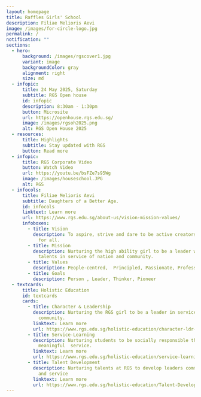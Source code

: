 ```yaml
---
layout: homepage
title: Raffles Girls' School
description: Filiae Melioris Aevi
image: /images/for-circle-logo.jpg
permalink: /
notification: ""
sections:
  - hero:
      background: /images/rgscover1.jpg
      variant: image
      backgroundColor: gray
      alignment: right
      size: md
  - infopic:
      title: 24 May 2025, Saturday
      subtitle: RGS Open house
      id: infopic
      description: 8:30am - 1:30pm
      button: Microsite
      url: https://openhouse.rgs.edu.sg/
      image: /images/rgsoh2025.png
      alt: RGS Open House 2025
  - resources:
      title: Highlights
      subtitle: Stay updated with RGS
      button: Read more
  - infopic:
      title: RGS Corporate Video
      button: Watch Video
      url: https://youtu.be/bsFZe7s95Wg
      image: /images/houseschool.JPG
      alt: RGS
  - infocols:
      title: Filiae Melioris Aevi
      subtitle: Daughters of a Better Age.
      id: infocols
      linktext: Learn more
      url: https://www.rgs.edu.sg/about-us/vision-mission-values/
      infoboxes:
        - title: Vision
          description: To aspire, strive and dare to be active creators of a better age
            for all.
        - title: Mission
          description: Nurturing the high ability girl to be a leader who will realise her
            talents in service of nation and community.
        - title: Values
          description: People-centred,  Principled, Passionate, Professional
        - title: Goals
          description: Person , Leader, Thinker, Pioneer
  - textcards:
      title: Holistic Education
      id: textcards
      cards:
        - title: Character & Leadership
          description: Nurturing the RGS girl to be a leader in service of the nation and
            community.
          linktext: Learn more
          url: https://www.rgs.edu.sg/holistic-education/character-ldr-edu/
        - title: Service-Learning
          description: Nurturing students to be socially responsible through
            meaningful  service.
          linktext: Learn more
          url: https://www.rgs.edu.sg/holistic-education/service-learning/
        - title: Talent Development
          description: Nurturing talents at RGS to develop leaders committed to excellence
            and service
          linktext: Learn more
          url: https://www.rgs.edu.sg/holistic-education/Talent-Development/td/
---
```

